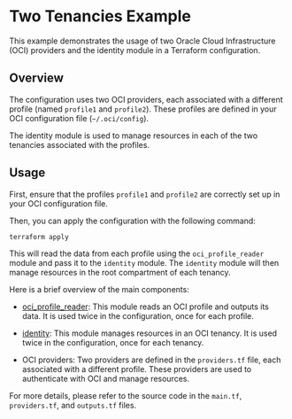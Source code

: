 # Two Tenancies Example

This example demonstrates the usage of two Oracle Cloud Infrastructure (OCI) providers and the identity module in a Terraform configuration.

## Overview

The configuration uses two OCI providers, each associated with a different profile (named `profile1` and `profile2`). These profiles are defined in your OCI configuration file (`~/.oci/config`).

The identity module is used to manage resources in each of the two tenancies associated with the profiles.

## Usage

First, ensure that the profiles `profile1` and `profile2` are correctly set up in your OCI configuration file.

Then, you can apply the configuration with the following command:

```sh
terraform apply
```

This will read the data from each profile using the `oci_profile_reader` module and pass it to the `identity` module. The `identity` module will then manage resources in the root compartment of each tenancy.

Here is a brief overview of the main components:

- [oci_profile_reader](../../modules/oci_profile_reader): This module reads an OCI profile and outputs its data. It is used twice in the configuration, once for each profile.

- [identity](../../modules/identity): This module manages resources in an OCI tenancy. It is used twice in the configuration, once for each tenancy.

- OCI providers: Two providers are defined in the `providers.tf` file, each associated with a different profile. These providers are used to authenticate with OCI and manage resources.

For more details, please refer to the source code in the `main.tf`, `providers.tf`, and `outputs.tf` files.
